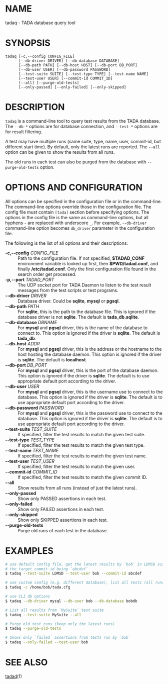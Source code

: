NAME
=====

tadaq - TADA database query tool


SYNOPSIS
========

```
tadaq [-c,--config CONFIG_FILE]
      [--db-driver DRIVER] [--db-database DATABASE]
      [--db-path PATH] [--db-host HOST] [--db-port DB_PORT]
      [--db-user USER] [--db-password PASSWORD]
      [--test-suite SUITE] [--test-type TYPE] [--test-name NAME]
      [--test-user USER] [--commit-id COMMIT_ID]
      [--all] [--purge-old-tests]
      [--only-passed] [--only-failed] [--only-skipped]
```


DESCRIPTION
===========

`tadaq` is a command-line tool to query test results from the TADA database.
The `--db-*` options are for database connection, and `--test-*` options are for
result filtering.

A test may have multiple runs (same suite, type, name, user,
commit-id, but different start time). By default, only the latest runs are
reported. The `--all` option can be given to show the results from all runs.

The old runs in each test can also be purged from the database with
`--purge-old-tests` option.


OPTIONS AND CONFIGURATION
=========================

All options can be specified in the configuration file or in the command-line.
The command-line options override those in the configuration file. The config
file must contain `[tada]` section before specifying options. The options in
the config file is the same as command-line options, but all hyphens `-` are
replaced with underscore `_`. For example, `--db-driver` command-line option
becomes `db_driver` parameter in the configuration file.

The following is the list of all options and their descriptions:

<dl>
<dt><b>-c,--config</b> <em>CONFIG_FILE</em></dt>
<dd>
Path to the configuration file. If not specified, <b>$TADAD_CONF</b> environment
variable is looked up first, then <b>$PWD/tadad.conf</b>, and finally
<b>/etc/tadad.conf</b>. Only the first configuration file found in the search
order get processed.
</dd>

<dt><b>-p,--port</b> <em>TADAD_PORT</em></dt>
<dd>
The UDP socket port for TADA Daemon to listen to the test result messages from
the test scripts or test programs.
</dd>

<dt><b>--db-driver</b> <em>DRIVER</em></dt>
<dd>
Database driver. Could be <b>sqlite</b>, <b>mysql</b> or <b>pgsql</b>.
</dd>

<dt><b>--db-path</b> <em>PATH</em></dt>
<dd>
For <b>sqlite</b>, this is the path to the database file. This is ignored if the
database driver is not <b>sqlite</b>. The default is <b>tada_db.sqlite</b>.
</dd>

<dt><b>--db-database</b> <em>DBNAME</em></dt>
<dd>
For <b>mysql</b> and <b>pgsql</b> driver, this is the name of the database to
connect to. This option is ignored if the driver is <b>sqlite</b>. The default
is <b>tada_db</b>.
</dd>

<dt><b>--db-host</b> <em>ADDR</em></dt>
<dd>
For <b>mysql</b> and <b>pgsql</b> driver, this is the address or the hostname to
the host hosting the database daemon. This option is ignored if the driver is
<b>sqlite</b>. The default is <b>localhost</b>.
</dd>

<dt><b>--db-port</b> <em>DB_PORT</em></dt>
<dd>
For <b>mysql</b> and <b>pgsql</b> driver, this is the port of the database
daemon. This option is ignored if the driver is <b>sqlite</b>. The default is
to use appropriate default port according to the driver.
</dd>

<dt><b>--db-user</b> <em>USER</em></dt>
<dd>
For <b>mysql</b> and <b>pgsql</b> driver, this is the username use to connect to
the database. This option is ignored if the driver is <b>sqlite</b>. The default
is to use appropriate default port according to the driver.
</dd>

<dt><b>--db-password</b> <em>PASSWORD</em></dt>
<dd>
For <b>mysql</b> and <b>pgsql</b> driver, this is the password use to connect to
the database. This option is ignored if the driver is <b>sqlite</b>. The default
is to use appropriate default port according to the driver.
</dd>

<dt><b>--test-suite</b> <em>TEST_SUITE</em></dt>
<dd>
If specified, filter the test results to match the given test suite.
</dd>

<dt><b>--test-type</b> <em>TEST_TYPE</em></dt>
<dd>
If specified, filter the test results to match the given test type.
</dd>

<dt><b>--test-name</b> <em>TEST_NAME</em></dt>
<dd>
If specified, filter the test results to match the given test name.
</dd>

<dt><b>--test-user</b> <em>TEST_USER</em></dt>
<dd>
If specified, filter the test results to match the given user.
</dd>

<dt><b>--commit-id</b> <em>COMMIT_ID</em></dt>
<dd>
If specified, filter the test results to match the given commit ID.
</dd>

<dt><b>--all</b></dt>
<dd>
Show results from all runs (instead of just the latest runs).
</dd>

<dt><b>--only-passed</b></dt>
<dd>
Show only PASSED assertions in each test.
</dd>

<dt><b>--only-failed</b></dt>
<dd>
Show only FAILED assertions in each test.
</dd>

<dt><b>--only-skipped</b></dt>
<dd>
Show only SKIPPED assertions in each test.
</dd>

<dt><b>--purge-old-tests</b></dt>
<dd>
Purge old runs of each test in the database.
</dd>

</dl>


EXAMPLES
========

```bash
# use default config file, get the latest results by `bob` in LDMSD suite where
# the target commit-id being `abcdef`
$ tadaq --test-suite LDMSD --test-user bob --commit-id abcdef

# use custom config (e.g. different database), list all tests (all runs)
$ tadaq -c /home/bob/tada.cfg

# use CLI db options
$ tadaq --db-driver mysql --db-user bob --db-database bobdb

# List all results from `MySuite` test suite
$ tadaq --test-suite MySuite --all

# Purge old test runs (keep only the latest runs)
$ tadaq --purge-old-tests

# Shows only `failed` assertions from tests run by `bob`
$ tadaq --only-failed --test-user bob
```

SEE ALSO
========
[tadad](tadad.md)(1)
